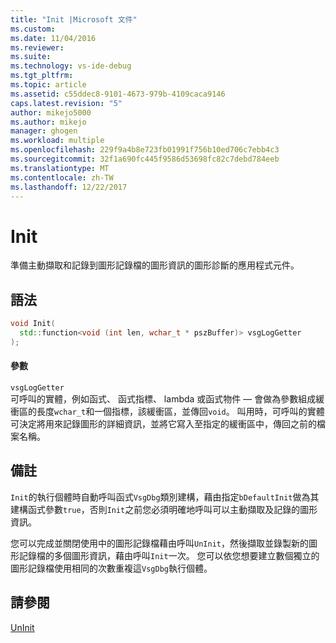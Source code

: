 ```yaml
---
title: "Init |Microsoft 文件"
ms.custom: 
ms.date: 11/04/2016
ms.reviewer: 
ms.suite: 
ms.technology: vs-ide-debug
ms.tgt_pltfrm: 
ms.topic: article
ms.assetid: c55ddec8-9101-4673-979b-4109caca9146
caps.latest.revision: "5"
author: mikejo5000
ms.author: mikejo
manager: ghogen
ms.workload: multiple
ms.openlocfilehash: 229f9a4b8e723fb01991f756b10ed706c7ebb4c3
ms.sourcegitcommit: 32f1a690fc445f9586d53698fc82c7debd784eeb
ms.translationtype: MT
ms.contentlocale: zh-TW
ms.lasthandoff: 12/22/2017
---
```

# <a name="init"></a>Init
準備主動擷取和記錄到圖形記錄檔的圖形資訊的圖形診斷的應用程式元件。  
  
## <a name="syntax"></a>語法  
  
```C++  
void Init(  
  std::function<void (int len, wchar_t * pszBuffer)> vsgLogGetter  
);  
```  
  
#### <a name="parameters"></a>參數  
 `vsgLogGetter`  
 可呼叫的實體，例如函式、 函式指標、 lambda 或函式物件 — 會做為參數組成緩衝區的長度`wchar_t`和一個指標，該緩衝區，並傳回`void`。 叫用時，可呼叫的實體可決定將用來記錄圖形的詳細資訊，並將它寫入至指定的緩衝區中，傳回之前的檔案名稱。  
  
## <a name="remarks"></a>備註  
 `Init`的執行個體時自動呼叫函式`VsgDbg`類別建構，藉由指定`bDefaultInit`做為其建構函式參數`true`，否則`Init`之前您必須明確地呼叫可以主動擷取及記錄的圖形資訊。  
  
 您可以完成並關閉使用中的圖形記錄檔藉由呼叫`UnInit`，然後擷取並錄製新的圖形記錄檔的多個圖形資訊，藉由呼叫`Init`一次。 您可以依您想要建立數個獨立的圖形記錄檔使用相同的次數重複這`VsgDbg`執行個體。  
  
## <a name="see-also"></a>請參閱  
 [UnInit](init.md)